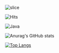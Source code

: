 ![slice](https://capsule-render.vercel.app/api?type=slice&color=auto&height=200&text=Hi%20there👋&fontAlign=70&rotate=13&fontAlignY=25&desc=seulzzang's%20GitHub&descAlign=70.&descAlignY=44)

![Hits](https://hits.seeyoufarm.com/api/count/incr/badge.svg?url=https%3A%2F%2Fgithub.com%2Fkim-soohyeon&count_bg=%23FFDAC7&title_bg=%23FFADAD&icon=&icon_color=%23E7E7E7&title=hits&edge_flat=false)


![Java](https://img.shields.io/badge/Java-007396.svg?&style=for-the-badge&logo=Java&logoColor=white)

![Anurag's GitHub stats](https://github-readme-stats.vercel.app/api?username=ayeonO&show_icons=true&theme=radical)

[![Top Langs](https://github-readme-stats.vercel.app/api/top-langs/?username=ayeonO&layout=compact)](https://github.com/delay-100/github-readme-stats)

